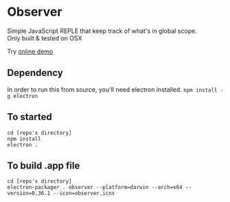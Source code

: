 Observer
===========

Simple JavaScript REPLE that keep track of what's in global scope.  
Only built & tested on OSX

Try [online demo]('https://kosamari.github.io/observer/')

## Dependency
In order to run this from source, you'll need electron installed.
`npm install -g electron`

## To started
```
cd [repo's directory]
npm install
electron .
```

## To build .app file
```
cd [repo's directory]
electron-packager . observer --platform=darwin --arch=x64 --version=0.36.1 --icon=observer.icns
```